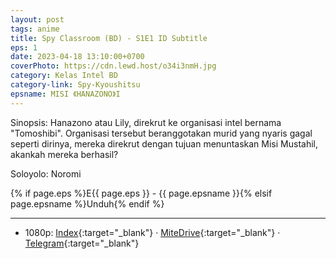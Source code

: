 ```yaml
---
layout: post
tags: anime
title: Spy Classroom (BD) - S1E1 ID Subtitle
eps: 1
date: 2023-04-18 13:10:00+0700
coverPhoto: https://cdn.lewd.host/o34i3nmH.jpg
category: Kelas Intel BD
category-link: Spy-Kyoushitsu
epsname: MISI 《HANAZONO》I
---
```


Sinopsis: Hanazono atau Lily, direkrut ke organisasi intel bernama "Tomoshibi". Organisasi tersebut beranggotakan murid yang nyaris gagal seperti dirinya, mereka direkrut dengan tujuan menuntaskan Misi Mustahil, akankah mereka berhasil?

Soloyolo: Noromi

{% if page.eps %}E{{ page.eps }} - {{ page.epsname }}{% elsif page.epsname %}Unduh{% endif %}

---
- 1080p: [Index](https://bit.ly/3MRRpyG){:target="_blank"} &middot; [MiteDrive](https://mitedrive.my.id/view/iG3T8h){:target="_blank"} &middot; [Telegram](https://t.me/a1fansubweeklies/276){:target="_blank"}